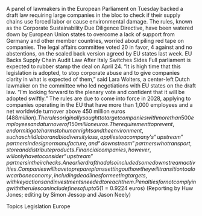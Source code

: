 A panel of lawmakers in the European Parliament on Tuesday backed a draft law requiring large companies in the bloc to check if their supply chains use forced labor or cause environmental damage.
The rules, known as the Corporate Sustainability Due Diligence Directive, have been watered down by European Union states to overcome a lack of support from Germany and other member countries, worried about piling red tape on companies.
The legal affairs committee voted 20 in favor, 4 against and no abstentions, on the scaled back version agreed by EU states last week.
EU Backs Supply Chain Audit Law After Italy Switches Sides
Full parliament is expected to rubber stamp the deal on April 24.
“It is high time that this legislation is adopted, to stop corporate abuse and to give companies clarity in what is expected of them,” said Lara Wolters, a center-left Dutch lawmaker on the committee who led negotiations with EU states on the draft law.
“I’m looking forward to the plenary vote and confident that it will be adopted swiftly.”
The rules are due to come into force in 2028, applying to companies operating in the EU that have more than 1,000 employees and a net worldwide turnover above 450 million euros ($488 million).
The rules originally sought to target companies with more than 500 employees and a turnover of 150 million euros.
The requirement to prevent, end or mitigate harms to human rights and the environment, such as child labor and biodiversity loss, applies to a company’s “upstream” partners in design or manufacture, and “downstream” partners who transport, store and distribute products.
Financial companies, however, will only have to consider “upstream” partners in their checks. An earlier draft had also included some downstream activities.
Companies will have to prepare plans setting out how they will transition to a low carbon economy, including deadlines for meeting targets, with key actions and investments needed to reach them.
Penalties for not complying with the rules can include fines of up to 5% of net worldwide turnover.
($1 = 0.9224 euros)
(Reporting by Huw Jones; editing by Simon Jessop and Jason Neely)

Topics
Legislation
Europe
